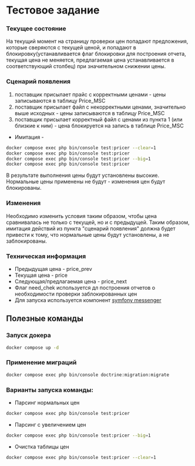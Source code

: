 # Тестовое задание
### Текущее состояние
На текущий момент на страницу проверки цен попадают предложения, которые сверяются с текущей ценой, 
и попадают в блокировку(устанавливается флаг блокировки для построения отчета, текущая цена не меняется, 
предлагаемая цена устанавливается в соответствующий столбец) при значительном снижении цены. 

### Сценарий появления
1. поставщик присылает прайс с корректными ценами - цены записываются в таблицу Price_MSC
2. поставщик присылает файл с некорректными ценами, значительно выше исходных - цены записываются в таблицу Price_MSC
3. поставщик присылает корректный файл с ценами из пункта 1 (или близкие к ним) - цена блокируется на запись в таблице Price_MSC
* Имитация - 
```bash
docker compose exec php bin/console test:pricer --clear=1
docker compose exec php bin/console test:pricer
docker compose exec php bin/console test:pricer --big=1
docker compose exec php bin/console test:pricer
```
В результате выполнения цены будут установлены высокие. Нормальные цены применены не будут - изменения цен будут блокированы.

### Изменения
Необходимо изменить условия таким образом, чтобы цена сравнивалась не только с текущей, но и с предыдущей.
Таким образом, имитация действий из пункта "сценарий появления" должна будет привести к тому, что нормальные цены будут установлены, а не заблокированы.

### Техническая информация
* Предыдущая цена - price_prev
* Текущая цена - price
* Следующая/предлагаемая цена - price_next
* Флаг need_chek используется дл построения отчетов о необходимости проверки заблокированных цен
* Для запуска используется компонент [symfony messenger](https://symfony.com/doc/current/messenger.html)


## Полезные команды
### Запуск докера
```bash
docker compose up -d
```

### Применение миграций
```bash
docker compose exec php bin/console doctrine:migration:migrate
```

### Варианты запуска команды:
* Парсинг нормальных цен
```bash
docker compose exec php bin/console test:pricer
```

* Парсинг с увеличением цен
```bash
docker compose exec php bin/console test:pricer --big=1
``` 

* Очистка таблицы цен
```bash
docker compose exec php bin/console test:pricer --clear=1
``` 
